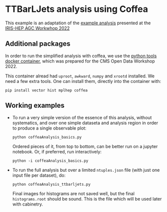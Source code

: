 # TTBarLJets analysis using Coffea

This example is an adaptation of the [example analysis](https://github.com/iris-hep/analysis-grand-challenge/blob/main/analyses/cms-open-data-ttbar/coffea.ipynb) presented at the [IRIS-HEP AGC Workwhop 2022](https://indico.cern.ch/e/agc-tools-2)

## Additional packages

In order to run the simplified analysis with coffea, we use the [python tools docker container](https://cms-opendata-workshop.github.io/workshop2022-lesson-docker/03-docker-for-cms-opendata/index.html#python-tools-container), which was prepared for the CMS Open Data Workshop 2022.

This container alread had `uproot`, `awkward`, `numpy` and `xrootd` installed.  We need a few extra tools.  One can install them, directly into the container with:


`pip install vector hist mplhep coffea`


## Working examples

* To run a very simple version of the essence of this analysis, without systematics, and over one simple dataseta and analysis region in order to produce a single observable plot:

    `python coffeaAnalysis_basics.py`

   Ordered pieces of it, from top to bottom, can be better run on a jupyter notebook.  Or, if preferred, run interactively:

   `python -i coffeaAnalysis_basics.py`


* To run the full analysis but over a limited `ntuples.json` file (with just one input file per dataset), do:

    `python coffeaAnalysis_ttbarljets.py`

    Final images for histograms are not saved well, but the final `histograms.root` should be sound.  This is the file which will be used later with cabinetry.
